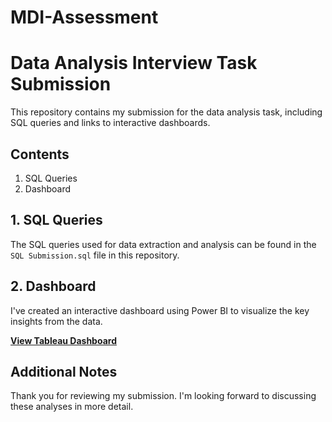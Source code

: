 # MDI-Assessment
# Data Analysis Interview Task Submission

This repository contains my submission for the data analysis task, including SQL queries and links to interactive dashboards.

## Contents

1. SQL Queries
2. Dashboard

## 1. SQL Queries

The SQL queries used for data extraction and analysis can be found in the `SQL Submission.sql` file in this repository. 
## 2. Dashboard

I've created an interactive dashboard using Power BI to visualize the key insights from the data.

**[View Tableau Dashboard](https://public.tableau.com/views/HRDashboard_17198020136490/Dashboard?:language=en-US&publish=yes&:sid=&:display_count=n&:origin=viz_share_link)**  

## Additional Notes

Thank you for reviewing my submission. I'm looking forward to discussing these analyses in more detail.
